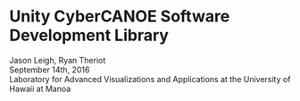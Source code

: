 # Unity CyberCANOE Software Development Library 
Jason Leigh, Ryan Theriot  
September 14th, 2016  
Laboratory for Advanced Visualizations and Applications at the University of Hawaii at Manoa  

